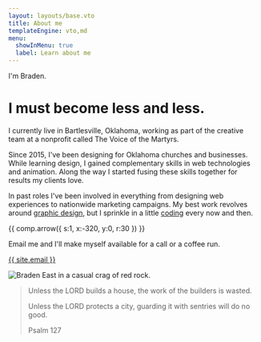 ```yaml
---
layout: layouts/base.vto
title: About me
templateEngine: vto,md
menu:
  showInMenu: true
  label: Learn about me
---
```


I'm Braden.

# I must become less and less.

I currently live in Bartlesville, Oklahoma, working as part of the creative team at a nonprofit called The Voice of the Martyrs.

Since 2015, I've been designing for Oklahoma churches and businesses. While learning design, I gained complementary skills in web technologies and animation. Along the way I started fusing these skills together for results my clients love.

In past roles I've been involved in everything from designing web experiences to nationwide marketing campaigns. My best work revolves around [graphic design](/design), but I sprinkle in a little [coding](/code) every now and then.

{{ comp.arrow({ s:1, x:-320, y:0, r:30 }) }}

Email me and I'll make myself available for a call or a coffee run.

[{{ site.email }}](mailto:{{site.email}})

![Braden East in a casual crag of red rock.](/img/braden-4.webp)

> Unless the LORD builds a house, the work of the builders is wasted.
>
> Unless the LORD protects a city, guarding it with sentries will do no good.
>
> <div class="light-text">Psalm 127</div>
